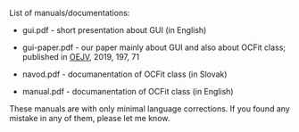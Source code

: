 List of manuals/documentations:

- gui.pdf - short presentation about GUI (in English)

- gui-paper.pdf - our paper mainly about GUI and also about OCFit class; published in [OEJV](http://var.astro.cz/oejv/issues/oejv0197.pdf), 2019, 197, 71

- navod.pdf - documanentation of OCFit class (in Slovak)

- manual.pdf - documanentation of OCFit class (in English)

These manuals are with only minimal language corrections. If you found any mistake in any of them, please let me know. 
